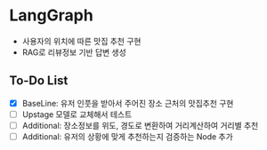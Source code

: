 # LangGraph

- 사용자의 위치에 따른 맛집 추천 구현
- RAG로 리뷰정보 기반 답변 생성

## To-Do List

- [x] BaseLine: 유저 인풋을 받아서 주어진 장소 근처의 맛집추천 구현
- [ ] Upstage 모델로 교체해서 테스트
- [ ] Additional: 장소정보를 위도, 경도로 변환하여 거리계산하여 거리별 추천
- [ ] Additional: 유저의 상황에 맞게 추천하는지 검증하는 Node 추가
